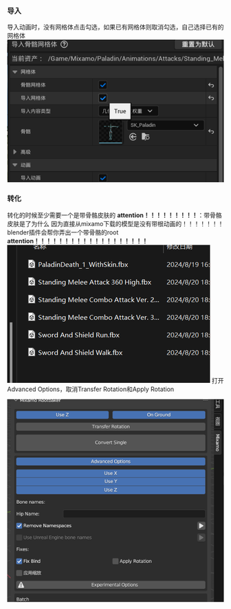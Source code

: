 ### 导入
导入动画时，没有网格体点击勾选，如果已有网格体则取消勾选，自己选择已有的网格体
![输入图片说明](/imgs/2024-08-20/tPdnXWwpITOcsYdr.png)
### 转化
转化的时候至少需要一个是带骨骼皮肤的
**attention！！！！！！！！！**：带骨骼皮肤是了为什么
因为直接从mixamo下载的模型是没有带根动画的！！！！！！！
blender插件会帮你弄出一个带骨骼的root
**attention！！！！！！！！！！！！！！！！！！！**
![输入图片说明](/imgs/2024-08-20/cXjsfnig7lohK2vk.png)
打开Advanced Options，取消Transfer Rotation和Apply Rotation

![输入图片说明](/imgs/2024-08-19/uw3J2EZMVl68FkXU.png)

<!--stackedit_data:
eyJoaXN0b3J5IjpbMTkwNjE1ODQzNCwtNzYzMzI1NCwzNjcxNz
E0MDddfQ==
-->